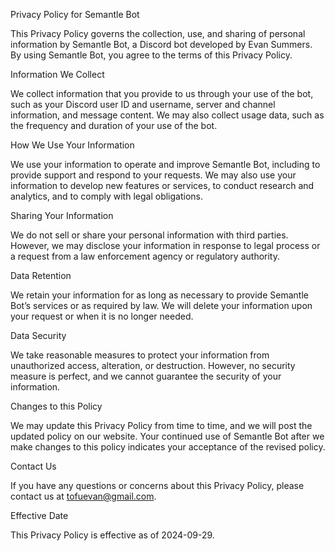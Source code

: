 Privacy Policy for Semantle Bot

This Privacy Policy governs the collection, use, and sharing of personal information by Semantle Bot, a Discord bot developed by Evan Summers. By using Semantle Bot, you agree to the terms of this Privacy Policy.

Information We Collect

We collect information that you provide to us through your use of the bot, such as your Discord user ID and username, server and channel information, and message content. We may also collect usage data, such as the frequency and duration of your use of the bot.

How We Use Your Information

We use your information to operate and improve Semantle Bot, including to provide support and respond to your requests. We may also use your information to develop new features or services, to conduct research and analytics, and to comply with legal obligations.

Sharing Your Information

We do not sell or share your personal information with third parties. However, we may disclose your information in response to legal process or a request from a law enforcement agency or regulatory authority.

Data Retention

We retain your information for as long as necessary to provide Semantle Bot’s services or as required by law. We will delete your information upon your request or when it is no longer needed.

Data Security

We take reasonable measures to protect your information from unauthorized access, alteration, or destruction. However, no security measure is perfect, and we cannot guarantee the security of your information.

Changes to this Policy

We may update this Privacy Policy from time to time, and we will post the updated policy on our website. Your continued use of Semantle Bot after we make changes to this policy indicates your acceptance of the revised policy.

Contact Us

If you have any questions or concerns about this Privacy Policy, please contact us at tofuevan@gmail.com.

Effective Date

This Privacy Policy is effective as of 2024-09-29.
